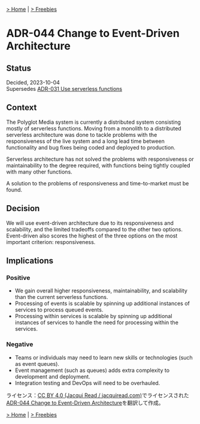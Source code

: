 [> Home](README.md) | [> Freebies](freebies.md)

# ADR-044 Change to Event-Driven Architecture

## Status
Decided, 2023-10-04  
Supersedes [ADR-031 Use serverless functions](https://link-to-superseded-ADR)

## Context
The Polyglot Media system is currently a distributed system consisting mostly of serverless functions. Moving from a monolith to a distributed serverless architecture was done to tackle problems with the responsiveness of the live system and a long lead time between functionality and bug fixes being coded and deployed to production.

Serverless architecture has not solved the problems with responsiveness or maintainability to the degree required, with functions being tightly coupled with many other functions.

A solution to the problems of responsiveness and time-to-market must be found.

## Decision
We will use event-driven architecture due to its responsiveness and scalability, and the limited tradeoffs compared to the other two options. Event-driven also scores the highest of the three options on the most important criterion: responsiveness.

## Implications
### Positive
- We gain overall higher responsiveness, maintainability, and scalability than the current serverless functions.
- Processing of events is scalable by spinning up additional instances of services to process queued events.
- Processing within services is scalable by spinning up additional instances of services to handle the need for processing within the services.

### Negative
- Teams or individuals may need to learn new skills or technologies (such as event queues).
- Event management (such as queues) adds extra complexity to development and deployment.
- Integration testing and DevOps will need to be overhauled.

ライセンス：[CC BY 4.0 (Jacqui Read / jacquiread.com)](https://creativecommons.org/licenses/by/4.0/)でライセンスされた[ADR-044 Change to Event-Driven Architecture](https://communicationpatternsbook.com/assets/ADR-example.html)を翻訳して作成。

[> Home](README.md) | [> Freebies](freebies.md)